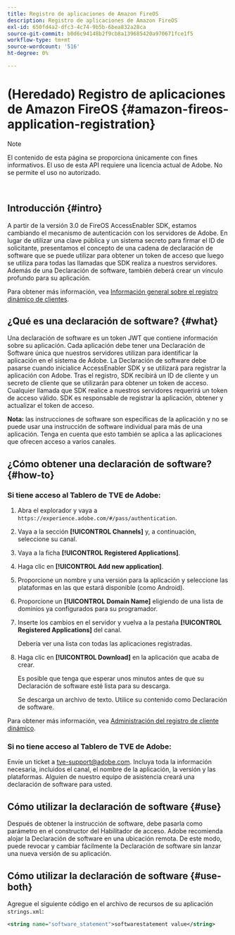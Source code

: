 ```yaml
---
title: Registro de aplicaciones de Amazon FireOS
description: Registro de aplicaciones de Amazon FireOS
exl-id: 650fd4a2-dfc3-4c74-9b5b-6bea832a28ca
source-git-commit: b0d6c94148b2f9cb8a139685420a970671fce1f5
workflow-type: tm+mt
source-wordcount: '516'
ht-degree: 0%

---
```


# (Heredado) Registro de aplicaciones de Amazon FireOS {#amazon-fireos-application-registration}

>[!NOTE]
>
>El contenido de esta página se proporciona únicamente con fines informativos. El uso de esta API requiere una licencia actual de Adobe. No se permite el uso no autorizado.

</br>

## Introducción {#intro}

A partir de la versión 3.0 de FireOS AccessEnabler SDK, estamos cambiando el mecanismo de autenticación con los servidores de Adobe. En lugar de utilizar una clave pública y un sistema secreto para firmar el ID de solicitante, presentamos el concepto de una cadena de declaración de software que se puede utilizar para obtener un token de acceso que luego se utiliza para todas las llamadas que SDK realiza a nuestros servidores. Además de una Declaración de software, también deberá crear un vínculo profundo para su aplicación.

Para obtener más información, vea [Información general sobre el registro dinámico de clientes](../../../rest-apis/rest-api-dcr/dynamic-client-registration-overview.md).

## ¿Qué es una declaración de software? {#what}

Una declaración de software es un token JWT que contiene información sobre su aplicación. Cada aplicación debe tener una Declaración de Software única que nuestros servidores utilizan para identificar la aplicación en el sistema de Adobe. La Declaración de software debe pasarse cuando inicialice AccessEnabler SDK y se utilizará para registrar la aplicación con Adobe. Tras el registro, SDK recibirá un ID de cliente y un secreto de cliente que se utilizarán para obtener un token de acceso. Cualquier llamada que SDK realice a nuestros servidores requerirá un token de acceso válido. SDK es responsable de registrar la aplicación, obtener y actualizar el token de acceso.

**Nota:** las instrucciones de software son específicas de la aplicación y no se puede usar una instrucción de software individual para más de una aplicación. Tenga en cuenta que esto también se aplica a las aplicaciones que ofrecen acceso a varios canales.

## ¿Cómo obtener una declaración de software? {#how-to}

### Si tiene acceso al Tablero de TVE de Adobe:

1. Abra el explorador y vaya a `https://experience.adobe.com/#/pass/authentication`.

1. Vaya a la sección **[!UICONTROL Channels]** y, a continuación, seleccione su canal.

1. Vaya a la ficha **[!UICONTROL Registered Applications]**.

1. Haga clic en **[!UICONTROL Add new application]**.

1. Proporcione un nombre y una versión para la aplicación y seleccione las plataformas en las que estará disponible (como Android).

1. Proporcione un **[!UICONTROL Domain Name]** eligiendo de una lista de dominios ya configurados para su programador.

1. Inserte los cambios en el servidor y vuelva a la pestaña **[!UICONTROL Registered Applications]** del canal.

   Debería ver una lista con todas las aplicaciones registradas.

1. Haga clic en **[!UICONTROL Download]** en la aplicación que acaba de crear.

   Es posible que tenga que esperar unos minutos antes de que su Declaración de software esté lista para su descarga.

   Se descarga un archivo de texto. Utilice su contenido como Declaración de software.

Para obtener más información, vea [Administración del registro de cliente dinámico](../../../rest-apis/rest-api-dcr/dynamic-client-registration-overview.md#dynamic-client-registration-management).

### Si no tiene acceso al Tablero de TVE de Adobe:

Envíe un ticket a [tve-support@adobe.com](mailto:tve-support@adobe.com). Incluya toda la información necesaria, incluidos el canal, el nombre de la aplicación, la versión y las plataformas. Alguien de nuestro equipo de asistencia creará una declaración de software para usted.

## Cómo utilizar la declaración de software {#use}

Después de obtener la instrucción de software, debe pasarla como parámetro en el constructor del Habilitador de acceso. Adobe recomienda alojar la Declaración de software en una ubicación remota. De este modo, puede revocar y cambiar fácilmente la Declaración de software sin lanzar una nueva versión de su aplicación.

## Cómo utilizar la declaración de software {#use-both}

Agregue el siguiente código en el archivo de recursos de su aplicación `strings.xml`:

```XML
<string name="software_statement">softwarestatement value</string>
```

